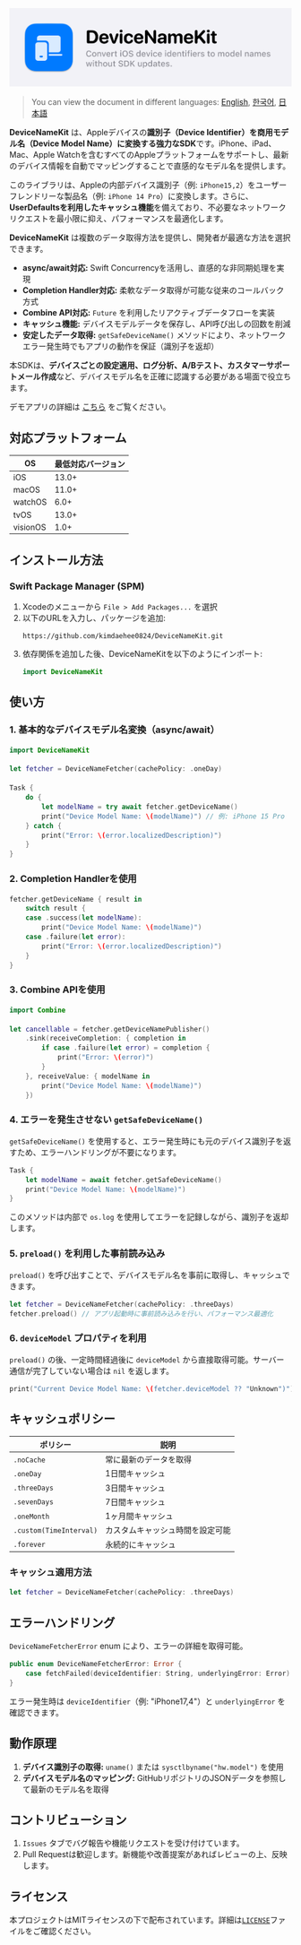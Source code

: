 ![Logo image](Asset/DeviceNameKit_banner.png)

> You can view the document in different languages: [English](README.md), [한국어](README_ko.md), [日本語](README_jp.md)

**DeviceNameKit** は、Appleデバイスの**識別子（Device Identifier）を商用モデル名（Device Model Name）に変換する強力なSDK**です。iPhone、iPad、Mac、Apple Watchを含むすべてのAppleプラットフォームをサポートし、最新のデバイス情報を自動でマッピングすることで直感的なモデル名を提供します。

このライブラリは、Appleの内部デバイス識別子（例: `iPhone15,2`）をユーザーフレンドリーな製品名（例: `iPhone 14 Pro`）に変換します。さらに、**UserDefaultsを利用したキャッシュ機能**を備えており、不必要なネットワークリクエストを最小限に抑え、パフォーマンスを最適化します。

**DeviceNameKit** は複数のデータ取得方法を提供し、開発者が最適な方法を選択できます。

- **async/await対応:** Swift Concurrencyを活用し、直感的な非同期処理を実現
- **Completion Handler対応:** 柔軟なデータ取得が可能な従来のコールバック方式
- **Combine API対応:** `Future` を利用したリアクティブデータフローを実装
- **キャッシュ機能:** デバイスモデルデータを保存し、API呼び出しの回数を削減
- **安定したデータ取得:** `getSafeDeviceName()` メソッドにより、ネットワークエラー発生時でもアプリの動作を保証（識別子を返却）

本SDKは、**デバイスごとの設定適用、ログ分析、A/Bテスト、カスタマーサポートメール作成**など、デバイスモデル名を正確に認識する必要がある場面で役立ちます。

デモアプリの詳細は [こちら](https://github.com/kimdaehee0824/DeviceNameKit_Demo) をご覧ください。

## 対応プラットフォーム

| OS       | 最低対応バージョン |
| -------- | ------------------ |
| iOS      | 13.0+              |
| macOS    | 11.0+              |
| watchOS  | 6.0+               |
| tvOS     | 13.0+              |
| visionOS | 1.0+               |

## インストール方法

### Swift Package Manager (SPM)

1. Xcodeのメニューから `File > Add Packages...` を選択
2. 以下のURLを入力し、パッケージを追加:
   ```
   https://github.com/kimdaehee0824/DeviceNameKit.git
   ```
3. 依存関係を追加した後、DeviceNameKitを以下のようにインポート:
   ```swift
   import DeviceNameKit
   ```

## 使い方

### 1. 基本的なデバイスモデル名変換（async/await）
```swift
import DeviceNameKit

let fetcher = DeviceNameFetcher(cachePolicy: .oneDay)

Task {
    do {
        let modelName = try await fetcher.getDeviceName()
        print("Device Model Name: \(modelName)") // 例: iPhone 15 Pro
    } catch {
        print("Error: \(error.localizedDescription)")
    }
}
```

### 2. Completion Handlerを使用
```swift
fetcher.getDeviceName { result in
    switch result {
    case .success(let modelName):
        print("Device Model Name: \(modelName)")
    case .failure(let error):
        print("Error: \(error.localizedDescription)")
    }
}
```

### 3. Combine APIを使用
```swift
import Combine

let cancellable = fetcher.getDeviceNamePublisher()
    .sink(receiveCompletion: { completion in
        if case .failure(let error) = completion {
            print("Error: \(error)")
        }
    }, receiveValue: { modelName in
        print("Device Model Name: \(modelName)")
    })
```

### 4. エラーを発生させない `getSafeDeviceName()`
`getSafeDeviceName()` を使用すると、エラー発生時にも元のデバイス識別子を返すため、エラーハンドリングが不要になります。

```swift
Task {
    let modelName = await fetcher.getSafeDeviceName()
    print("Device Model Name: \(modelName)")
}
```
このメソッドは内部で `os.log` を使用してエラーを記録しながら、識別子を返却します。

### 5. `preload()` を利用した事前読み込み
`preload()` を呼び出すことで、デバイスモデル名を事前に取得し、キャッシュできます。

```swift
let fetcher = DeviceNameFetcher(cachePolicy: .threeDays)
fetcher.preload() // アプリ起動時に事前読み込みを行い、パフォーマンス最適化
```

### 6. `deviceModel` プロパティを利用
`preload()` の後、一定時間経過後に `deviceModel` から直接取得可能。サーバー通信が完了していない場合は `nil` を返します。

```swift
print("Current Device Model Name: \(fetcher.deviceModel ?? "Unknown")")
```

## キャッシュポリシー

| ポリシー | 説明 |
|---|---|
| `.noCache` | 常に最新のデータを取得 |
| `.oneDay` | 1日間キャッシュ |
| `.threeDays` | 3日間キャッシュ |
| `.sevenDays` | 7日間キャッシュ |
| `.oneMonth` | 1ヶ月間キャッシュ |
| `.custom(TimeInterval)` | カスタムキャッシュ時間を設定可能 |
| `.forever` | 永続的にキャッシュ |

### キャッシュ適用方法
```swift
let fetcher = DeviceNameFetcher(cachePolicy: .threeDays)
```

## エラーハンドリング

`DeviceNameFetcherError` enum により、エラーの詳細を取得可能。

```swift
public enum DeviceNameFetcherError: Error {
    case fetchFailed(deviceIdentifier: String, underlyingError: Error)
}
```
エラー発生時は `deviceIdentifier`（例: "iPhone17,4"）と `underlyingError` を確認できます。

## 動作原理
1. **デバイス識別子の取得:** `uname()` または `sysctlbyname("hw.model")` を使用
2. **デバイスモデル名のマッピング:** GitHubリポジトリのJSONデータを参照して最新のモデル名を取得

## コントリビューション

1. `Issues` タブでバグ報告や機能リクエストを受け付けています。
2. Pull Requestは歓迎します。新機能や改善提案があればレビューの上、反映します。

## ライセンス

本プロジェクトはMITライセンスの下で配布されています。詳細は[`LICENSE`](LICENSE)ファイルをご確認ください。
